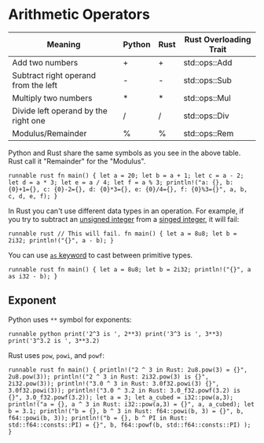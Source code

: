 # Arithmetic Operators

| Meaning                              | Python | Rust | Rust Overloading Trait |
| ------------------------------------ | ------ | ---- | ---------------------- |
| Add two numbers                      | +      | +    | std::ops::Add          |
| Subtract right operand from the left | -      | -    | std::ops::Sub          |
| Multiply two numbers                 | *      | *    | std::ops::Mul          |
| Divide left operand by the right one | /      | /    | std::ops::Div          |
| Modulus/Remainder                    | %      | %    | std::ops::Rem          |

Python and Rust share the same symbols as you see in the above table. Rust call it "Remainder" for the "Modulus".

`` runnable rust
fn main() {
    let a = 20;
    let b = a + 1;
    let c = a - 2;
    let d = a * 3;
    let e = a / 4;
    let f = a % 3;
    println!("a: {}, b: {0}+1={}, c: {0}-2={}, d: {0}*3={}, e: {0}/4={}, f: {0}%3={}", a, b, c, d, e, f);
}
``

In Rust you can't use different data types in an operation. For example, if you try to subtract an [unsigned integer](https://towardsdatascience.com/unsinged-signed-integers-and-casting-in-rust-9a847bfc398f#f4ce) from a [singed integer](https://towardsdatascience.com/unsinged-signed-integers-and-casting-in-rust-9a847bfc398f#3e54), it will fail:

`` runnable rust
// This will fail.
fn main() {
    let a = 8u8;
    let b = 2i32;
    println!("{}", a - b);
}
``

You can use [`as` keyword](https://doc.rust-lang.org/std/keyword.as.html) to cast between primitive types.

`` runnable rust
fn main() {
    let a = 8u8;
    let b = 2i32;
    println!("{}", a as i32 - b);
}
``

## Exponent

Python uses `**` symbol for exponents:

`` runnable python
print('2^3 is ', 2**3)
print('3^3 is ', 3**3)
print('3^3.2 is ', 3**3.2)
``

Rust uses `pow`, `powi`, and `powf`: 

`` runnable rust
fn main() {
    println!("2 ^ 3 in Rust: 2u8.pow(3) = {}", 2u8.pow(3));
    println!("2 ^ 3 in Rust: 2i32.pow(3) is {}", 2i32.pow(3));
    println!("3.0 ^ 3 in Rust: 3.0f32.powi(3) {}", 3.0f32.powi(3));
    println!("3.0 ^ 3.2 in Rust: 3.0_f32.powf(3.2) is {}", 3.0_f32.powf(3.2));
    let a = 3;
    let a_cubed = i32::pow(a,3);
    println!("a = {}, a ^ 3 in Rust: i32::pow(a,3) = {}", a, a_cubed);
    let b = 3.1;
    println!("b = {}, b ^ 3 in Rust: f64::powi(b, 3) = {}", b, f64::powi(b, 3));
    println!("b = {}, b ^ PI in Rust: std::f64::consts::PI) = {}", b, f64::powf(b, std::f64::consts::PI) );    
}
``






